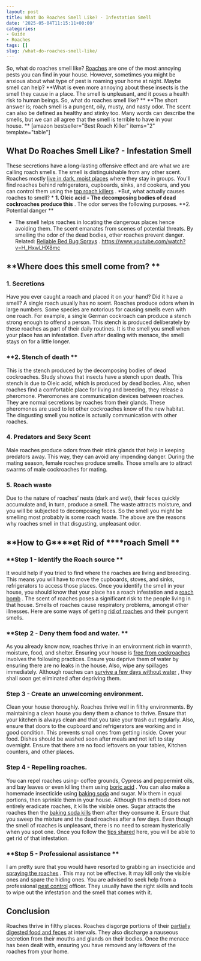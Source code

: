 ```yaml
---
layout: post
title: What Do Roaches Smell Like? - Infestation Smell
date: '2025-05-04T11:15:11+00:00'
categories:
- Guide
- Roaches
tags: []
slug: /what-do-roaches-smell-like/
---
```


So, what do roaches smell like?
[Roaches](http://npic.orst.edu/pest/roach.html)
are one of the most annoying pests you can find in your house. However, sometimes you might be anxious about what type of pest is roaming your home at night. Maybe smell can help?
**What is even more annoying about these insects is the smell they cause in a place. The smell is unpleasant, and it poses a health risk to human beings. So, what do roaches smell like? **
**The short answer is; roach smell is a pungent, oily, musty, and nasty odor. The scent can also be defined as healthy and stinky too. Many words can describe the smells, but we can all agree that the smell is terrible to have in your house. **
[amazon bestseller="Best Roach Killer" items="2" template="table"]
## What Do Roaches Smell Like? - Infestation Smell
These secretions have a long-lasting offensive effect and are what we are calling roach smells. The smell is distinguishable from any other scent.
Roaches mostly
[live in dark, moist places](https://pestpolicy.com/where-do-fleas-live/)
where they stay in groups. You'll find roaches behind refrigerators, cupboards, sinks, and cookers, and you can control them using the
[top roach killers](https://pestpolicy.com/best-roach-killer-for-apartments/)
.
*But, what actually causes roaches to smell? *
**1. Oleic acid - The decomposing bodies of dead cockroaches produce this**
. The odor serves the following purposes.
**2. Potential danger **
- The smell helps roaches in locating the dangerous places hence avoiding them. The scent emanates from scenes of potential threats. By smelling the odor of the dead bodies, other roaches prevent danger.
Related:
[Reliable Bed Bug Sprays](https://pestpolicy.com/best-bed-bug-spray/)
.
https://www.youtube.com/watch?v=H_HxwLHX8mc
## **Where does this smell come from? **
### **1. Secretions**
Have you ever caught a roach and placed it on your hand? Did it have a smell? A single roach usually has no scent. Roaches produce odors when in large numbers.
Some species are notorious for causing smells even with one roach. For example, a single German cockroach can produce a stench strong enough to offend a person.
This stench is produced deliberately by these roaches as part of their daily routines. It is the smell you smell when your place has an infestation. Even after dealing with menace, the smell stays on for a little longer.
### **2. Stench of death **
This is the stench produced by the decomposing bodies of dead cockroaches. Study shows that insects have a stench upon death. This stench is due to Oleic acid, which is produced by dead bodies.
Also, when roaches find a comfortable place for living and breeding, they release a pheromone. Pheromones are communication devices between roaches. They are normal secretions by roaches from their glands.
These pheromones are used to let other cockroaches know of the new habitat. The disgusting smell you notice is actually communication with other roaches.
### **4. Predators and Sexy Scent**
Male roaches produce odors from their stink glands that help in keeping predators away. This way, they can avoid any impending danger.
During the mating season, female roaches produce smells. Those smells are to attract swarms of male cockroaches for mating.
### **5. Roach waste**
Due to the nature of roaches’ nests (dark and wet), their feces quickly accumulate and, in turn, produce a smell. The waste attracts moisture, and you will be subjected to decomposing feces.
So the smell you might be smelling most probably is some roach waste. The above are the reasons why roaches smell in that disgusting, unpleasant odor.
## **How to G****et Rid of ****roach Smell **
### **Step 1 - Identify the Roach source **
It would help if you tried to find where the roaches are living and breeding. This means you will have to move the cupboards, stoves, and sinks, refrigerators to access those places.
Once you identify the smell in your house, you should know that your place has a roach infestation and a
[roach bomb](https://pestpolicy.com/best-fogger-for-roaches/)
. The scent of roaches poses a significant risk to the people living in that house.
Smells of roaches cause respiratory problems, amongst other illnesses. Here are some ways of getting
[rid of roaches](https://pestpolicy.com/how-to-find-a-roach-nest/)
and their pungent smells.
### **Step 2 - Deny them food and water. **
As you already know now, roaches thrive in an environment rich in warmth, moisture, food, and shelter. Ensuring your house is
[free from cockroaches](https://pestpolicy.com/how-to-get-rid-of-cockroaches/)
involves the following practices.
Ensure you deprive them of water by ensuring there are no leaks in the house. Also, wipe any spillages immediately. Although roaches can
[survive a few days without water](https://pestpolicy.com/can-bed-bugs-survive-in-water/)
, they shall soon get eliminated after depriving them.
### **Step 3 - Create an unwelcoming environment.**
Clean your house thoroughly. Roaches thrive well in filthy environments. By maintaining a clean house you deny them a chance to thrive. Ensure that your kitchen is always clean and that you take your trash out regularly.
Also, ensure that doors to the cupboard and refrigerators are working and in good condition. This prevents small ones from getting inside.
Cover your food. Dishes should be washed soon after meals and not left to stay overnight. Ensure that there are no food leftovers on your tables, Kitchen counters, and other places.
### **Step 4 - Repelling roaches.**
You can repel roaches using- coffee grounds, Cypress and peppermint oils, and bay leaves or even killing them using
[boric acid](https://pestpolicy.com/does-boric-acid-kill-roaches/)
.
You can also make a homemade insecticide using
[baking soda](https://pestpolicy.com/dont-use-vinegar-and-baking-soda-to-clean-clogged-drains/)
and sugar. Mix them in equal portions, then sprinkle them in your house. Although this method does not entirely eradicate roaches, it kills the visible ones.
Sugar attracts the roaches then the
[baking soda kills](https://pestpolicy.com/does-baking-soda-kill-fleas/)
them after they consume it. Ensure that you sweep the mixture and the dead roaches after a few days.
Even though the smell of roaches is unpleasant, there is no need to scream hysterically when you spot one. Once you follow the
[tips shared](https://pestpolicy.com/how-to-get-rid-of-fleas/)
here, you will be able to get rid of that infestation.
### **Step 5 - Professional assistance **
I am pretty sure that you would have resorted to grabbing an insecticide and
[spraying the roaches](https://pestpolicy.com/raid-ant-roach-killer-insecticide-spray-review/)
. This may not be effective. It may kill only the visible ones and spare the hiding ones.
You are advised to seek help from a professional
[pest control](https://pestpolicy.com/flying-ants-vs-termites/)
officer. They usually have the right skills and tools to wipe out the infestation and the smell that comes with it.
## Conclusion
Roaches thrive in filthy places. Roaches disgorge portions of their
[partially digested food and feces](https://pestpolicy.com/what-does-roach-poop-look-like/)
at intervals.
They also discharge a nauseous secretion from their mouths and glands on their bodies.
Once the menace has been dealt with, ensuring you have removed any leftovers of the roaches from your home.
